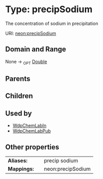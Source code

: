 
# Type: precipSodium


The concentration of sodium in precipitation

URI: [neon:precipSodium](https://data.neonscience.org/precipSodium)


## Domain and Range

None ->  <sub>OPT</sub> [Double](types/Double.md)

## Parents


## Children


## Used by

 * [WdpChemLabIn](WdpChemLabIn.md)
 * [WdpChemLabPub](WdpChemLabPub.md)

## Other properties

|  |  |  |
| --- | --- | --- |
| **Aliases:** | | precip sodium |
| **Mappings:** | | neon:precipSodium |

